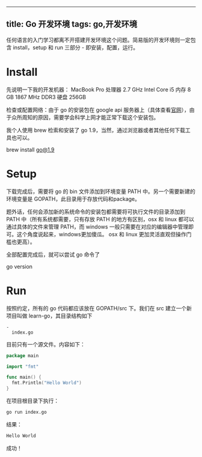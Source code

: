 
---
title: Go 开发环境
tags: go,开发环境
---
任何语言的入门学习都离不开搭建开发环境这个问题。简易版的开发环境则一定包含 install，setup 和 run 三部分 - 即安装，配置，运行。

# Install
先说明一下我的开发机器：
MacBook Pro
处理器 2.7 GHz Intel Core i5
内存 8 GB 1867 MHz DDR3 
硬盘 256GB

检查或配置网络：由于 go 的安装包在 google api 服务器上（具体查看[官网](http://golang.org/)），由于众所周知的原因，需要学会科学上网才能正常下载这个安装包。

我个人使用 brew 检索和安装了 go 1.9，当然，通过浏览器或者其他任何下载工具也可以。

brew install go@1.9

# Setup
下载完成后，需要将 go 的 bin 文件添加到环境变量 PATH 中。另一个需要新建的环境变量是 GOPATH，此目录用于存放代码和package。

题外话，任何会添加新的系统命令的安装包都需要将可执行文件的目录添加到 PATH 中（所有系统都需要，只有存放 PATH 的地方有区别，osx 和 linux 都可以通过具体的文件来管理 PATH，而 windows 一般只需要在对应的编辑器中管理即可。这个角度说起来，windows更加傻瓜。 osx 和 linux 更加灵活直观但操作门槛也更高）。

全部配置完成后，就可以尝试 go 命令了

go version

# Run
按照约定，所有的 go 代码都应该放在 GOPATH/src 下。我们在 src 建立一个新项目叫做 learn-go，其目录结构如下

```
-
  index.go
```
目前只有一个源文件。内容如下：

```go
package main

import "fmt"

func main() {
  fmt.Println("Hello World")
}
```
在项目根目录下执行：
```bash
go run index.go
```
结果：
```txt
Hello World
```

成功！
